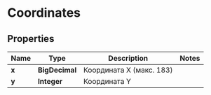 

# Coordinates


## Properties

| Name | Type | Description | Notes |
|------------ | ------------- | ------------- | -------------|
|**x** | **BigDecimal** | Координата X (макс. 183) |  |
|**y** | **Integer** | Координата Y |  |




